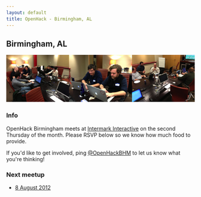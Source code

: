 ```yaml
---
layout: default
title: OpenHack - Birmingham, AL
---
```


## Birmingham, AL

![Photo of OpenHack Birmingham in action](/birmingham/header.jpg)

### Info

OpenHack Birmingham meets at [Intermark Interactive](http://intermarkinteractive.com/) on the second Thursday of the month. Please RSVP below so we know how much food to provide.

If you'd like to get involved, ping
[@OpenHackBHM](http://twitter.com/OpenHackBHM) to let us know what
you're thinking!

### Next meetup

* [8 August 2012](https://guestlistapp.com/events/171795)
